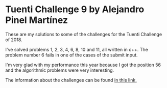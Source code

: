 # Tuenti Challenge 9 by Alejandro Pinel Martínez

These are my solutions to some of the challenges for the Tuenti Challenge of 2018.

I've solved problems 1, 2, 3, 4, 6, 8, 10 and 11, all written in c++. The problem number 6 fails in one of the cases of the submit input.

I'm very glad with my performance this year because I got the position 56 and the algorithmic problems were very interesting.

The information about the challenges can be found [in this link.](https://contest.tuenti.net/)
